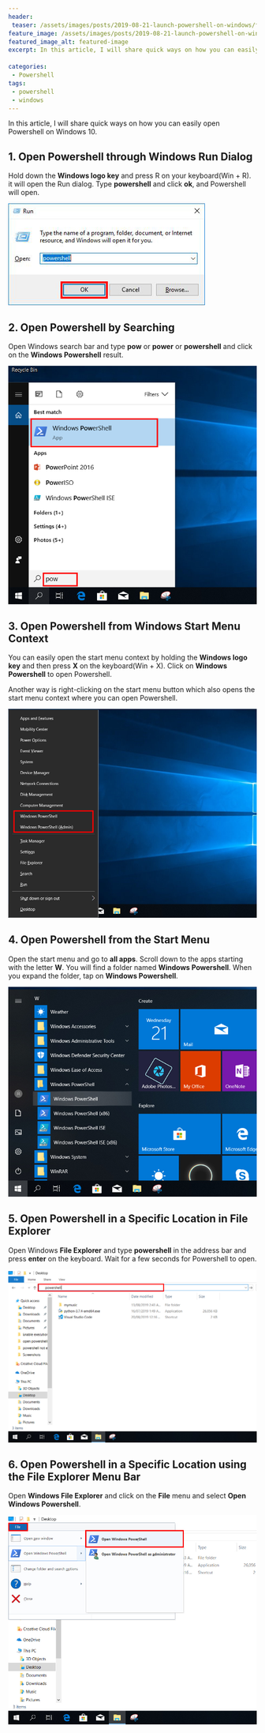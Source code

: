 ```yaml
---
header:
 teaser: /assets/images/posts/2019-08-21-launch-powershell-on-windows/featured-image.jpg
feature_image: /assets/images/posts/2019-08-21-launch-powershell-on-windows/featured-image.jpg
featured_image_alt: featured-image
excerpt: In this article, I will share quick ways on how you can easily open Powershell on Windows 10.

categories:
 - Powershell
tags:
 - powershell
 - windows
---
```


In this article, I will share quick ways on how you can easily open Powershell on Windows 10.

## 1\. Open Powershell through  Windows Run Dialog
Hold down the **Windows logo key** and press R on your keyboard(Win + R). it will open the Run dialog. Type **powershell** and click **ok**,  and Powershell will open.

![run powershell](/assets/images/posts/2019-08-21-launch-powershell-on-windows/run-powershell.jpg)

## 2\. Open Powershell by Searching

Open Windows search bar and type 
**pow** or **power** or **powershell** and click on the **Windows Powershell** result.

![search powershell](/assets/images/posts/2019-08-21-launch-powershell-on-windows/search-powershell.jpg)


## 3\. Open Powershell from Windows Start Menu Context
You can easily open the start menu context by holding the **Windows logo key** and then press **X** on the keyboard(Win + X). Click on **Windows Powershell** to open Powershell.


Another way is right-clicking on the start menu button which also opens the start menu context where you can open Powershell.

![start menu context](/assets/images/posts/2019-08-21-launch-powershell-on-windows/start-menu-context.jpg)


## 4\. Open Powershell from the Start Menu
Open the start menu and go to **all apps**. Scroll down to the apps starting with the letter **W**. You will find a folder named **Windows Powershell**. When you expand the folder, tap on **Windows Powershell**.

![start menu](/assets/images/posts/2019-08-21-launch-powershell-on-windows/start-menu.jpg)

## 5\. Open Powershell in a Specific Location in File  Explorer
Open Windows **File Explorer** and type **powershell** in the address bar and press **enter** on the keyboard. Wait for a few seconds for Powershell to open.

![start menu](/assets/images/posts/2019-08-21-launch-powershell-on-windows/file-explorer.jpg)

## 6\. Open Powershell in a Specific Location using the File  Explorer Menu Bar
Open **Windows File Explorer** and click on the  **File** menu and select **Open Windows Powershell**. 

![start menu](/assets/images/posts/2019-08-21-launch-powershell-on-windows/file-menu.jpg)
